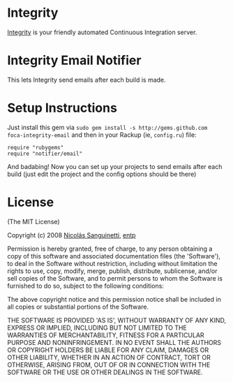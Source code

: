 Integrity
=========

[Integrity][] is your friendly automated Continuous Integration server.

Integrity Email Notifier
========================

This lets Integrity send emails after each build is made.

Setup Instructions
==================

Just install this gem via `sudo gem install -s http://gems.github.com 
foca-integrity-email` and then in your Rackup (ie, `config.ru`) file:

    require "rubygems"
    require "notifier/email"

And badabing! Now you can set up your projects to send emails after
each build (just edit the project and the config options should be 
there)

License
=======

(The MIT License)

Copyright (c) 2008 [Nicolás Sanguinetti][foca], [entp][]

Permission is hereby granted, free of charge, to any person obtaining
a copy of this software and associated documentation files (the
'Software'), to deal in the Software without restriction, including
without limitation the rights to use, copy, modify, merge, publish,
distribute, sublicense, and/or sell copies of the Software, and to
permit persons to whom the Software is furnished to do so, subject to
the following conditions:

The above copyright notice and this permission notice shall be
included in all copies or substantial portions of the Software.

THE SOFTWARE IS PROVIDED 'AS IS', WITHOUT WARRANTY OF ANY KIND,
EXPRESS OR IMPLIED, INCLUDING BUT NOT LIMITED TO THE WARRANTIES OF
MERCHANTABILITY, FITNESS FOR A PARTICULAR PURPOSE AND NONINFRINGEMENT.
IN NO EVENT SHALL THE AUTHORS OR COPYRIGHT HOLDERS BE LIABLE FOR ANY
CLAIM, DAMAGES OR OTHER LIABILITY, WHETHER IN AN ACTION OF CONTRACT,
TORT OR OTHERWISE, ARISING FROM, OUT OF OR IN CONNECTION WITH THE
SOFTWARE OR THE USE OR OTHER DEALINGS IN THE SOFTWARE.

[Integrity]: http://integrityapp.com
[foca]:      http://nicolassanguinetti.info
[entp]:      http://entp.com
